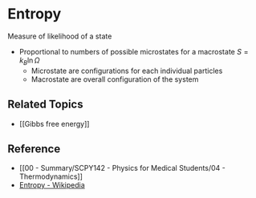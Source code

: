 # Entropy

Measure of likelihood of a state  

- Proportional to numbers of possible microstates for a macrostate $S=k_{B}\ln\Omega$  
	- Microstate are configurations for each individual particles  
	- Macrostate are overall configuration of the system

## Related Topics

- [[Gibbs free energy]]

## Reference

- [[00 - Summary/SCPY142 - Physics for Medical Students/04 - Thermodynamics]]
- [Entropy - Wikipedia](https://en.wikipedia.org/wiki/Entropy)
